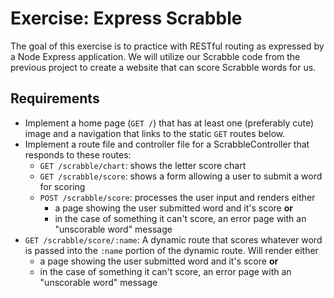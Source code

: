 # Exercise: Express Scrabble
The goal of this exercise is to practice with RESTful routing as expressed by a Node Express application. We will utilize our Scrabble code from the previous project to create a website that can score Scrabble words for us.

## Requirements
- Implement a home page (`GET /`) that has at least one (preferably cute) image and a navigation that links to the static `GET` routes below.
- Implement a route file and controller file for a ScrabbleController that responds to these routes:
  - `GET /scrabble/chart`: shows the letter score chart
  - `GET /scrabble/score`: shows a form allowing a user to submit a word for scoring
  - `POST /scrabble/score`: processes the user input and renders either
    - a page showing the user submitted word and it's score __or__
    - in the case of something it can't score, an error page with an "unscorable word" message
- `GET /scrabble/score/:name`: A dynamic route that scores whatever word is passed into the `:name` portion of the dynamic route. Will render either
  - a page showing the user submitted word and it's score __or__
  - in the case of something it can't score, an error page with an "unscorable word" message
